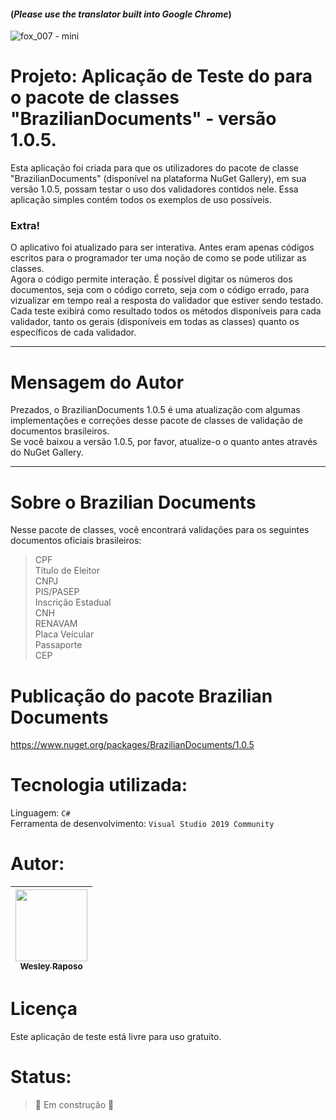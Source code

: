 #### (*Please use the translator built into Google Chrome*)
![fox_007 - mini](https://user-images.githubusercontent.com/50245831/237539094-b20fe912-e476-4795-b3cf-a10b9c7cf426.png)
# Projeto: Aplicação de Teste do para o pacote de classes "BrazilianDocuments" - versão 1.0.5.

Esta aplicação foi criada para que os utilizadores do pacote de classe "BrazilianDocuments" (disponível na plataforma NuGet Gallery), em sua versão 1.0.5, possam testar o uso dos validadores contidos nele. Essa aplicação simples contém todos os exemplos de uso possíveis.  

### Extra!  
O aplicativo foi atualizado para ser interativa. Antes eram apenas códigos escritos para o programador ter uma noção de como se pode utilizar as classes.  
Agora o código permite interação. É possível digitar os números dos documentos, seja com o código correto, seja com o código errado, para vizualizar em tempo real a resposta do validador que estiver sendo testado. 
Cada teste exibirá como resultado todos os métodos disponíveis para cada validador, tanto os gerais (disponíveis em todas as classes) quanto os específicos de cada validador.  

---------------------
# Mensagem do Autor

Prezados, o BrazilianDocuments 1.0.5 é uma atualização com algumas implementações e correções desse pacote de classes de validação de documentos brasileiros.  
Se você baixou a versão 1.0.5, por favor, atualize-o o quanto antes através do NuGet Gallery.  
 

---------------------

# Sobre o Brazilian Documents

Nesse pacote de classes, você encontrará validações para os seguintes documentos oficiais brasileiros:
> CPF  
> Título de Eleitor  
> CNPJ  
> PIS/PASEP  
> Inscrição Estadual  
> CNH  
> RENAVAM  
> Placa Veícular  
> Passaporte  
> CEP  

# Publicação do pacote Brazilian Documents

https://www.nuget.org/packages/BrazilianDocuments/1.0.5

# Tecnologia utilizada:

Linguagem: ```C#```  
Ferramenta de desenvolvimento: ```Visual Studio 2019 Community```  



# Autor:

| [<img src="https://avatars.githubusercontent.com/u/50245831?v=4" width=115><br><sub>Wesley Raposo</sub>](https://github.com/wesleyRaposo) 
| :---: |



# Licença

Este aplicação de teste está livre para uso gratuito.  

 

# Status:

> :construction: Em construção :construction:
